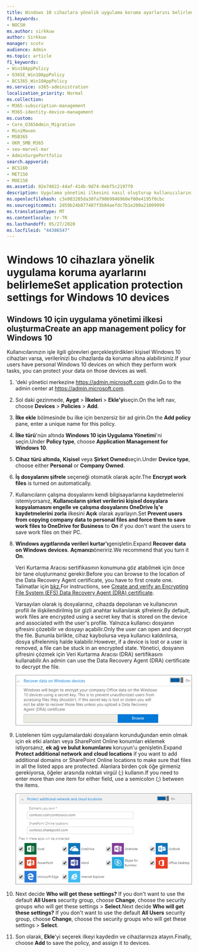 ```yaml
---
title: Windows 10 cihazlara yönelik uygulama koruma ayarlarını belirleme
f1.keywords:
- NOCSH
ms.author: sirkkuw
author: Sirkkuw
manager: scotv
audience: Admin
ms.topic: article
f1_keywords:
- Win10AppPolicy
- O365E_Win10AppPolicy
- BCS365_Win10AppPolicy
ms.service: o365-administration
localization_priority: Normal
ms.collection:
- M365-subscription-management
- M365-identity-device-management
ms.custom:
- Core_O365Admin_Migration
- MiniMaven
- MSB365
- OKR_SMB_M365
- seo-marvel-mar
- AdminSurgePortfolio
search.appverid:
- BCS160
- MET150
- MOE150
ms.assetid: 02e74022-44af-414b-9d74-0ebf5c2197f0
description: Uygulama yönetimi ilkesini nasıl oluşturup kullanıcılarınızın kişisel Windows 10 cihazlarındaki iş dosyalarını nasıl koruyacağınızı öğrenin.
ms.openlocfilehash: c3e003205da30fa79069946960ef00e4195f0cbc
ms.sourcegitcommit: 2d59b24b877487f3b84aefdc7b1e200a21009999
ms.translationtype: MT
ms.contentlocale: tr-TR
ms.lasthandoff: 05/27/2020
ms.locfileid: "44386547"
---
```

# <a name="set-application-protection-settings-for-windows-10-devices"></a><span data-ttu-id="23bb2-103">Windows 10 cihazlara yönelik uygulama koruma ayarlarını belirleme</span><span class="sxs-lookup"><span data-stu-id="23bb2-103">Set application protection settings for Windows 10 devices</span></span>

## <a name="create-an-app-management-policy-for-windows-10"></a><span data-ttu-id="23bb2-104">Windows 10 için uygulama yönetimi ilkesi oluşturma</span><span class="sxs-lookup"><span data-stu-id="23bb2-104">Create an app management policy for Windows 10</span></span>

<span data-ttu-id="23bb2-105">Kullanıcılarınızın işle ilgili görevleri gerçekleştirdikleri kişisel Windows 10 cihazları varsa, verilerinizi bu cihazlarda da koruma altına alabilirsiniz.</span><span class="sxs-lookup"><span data-stu-id="23bb2-105">If your users have personal Windows 10 devices on which they perform work tasks, you can protect your data on those devices as well.</span></span>
  
1. <span data-ttu-id="23bb2-106">'deki yönetici merkezine <a href="https://go.microsoft.com/fwlink/p/?linkid=837890" target="_blank">https://admin.microsoft.com</a> gidin.</span><span class="sxs-lookup"><span data-stu-id="23bb2-106">Go to the admin center at <a href="https://go.microsoft.com/fwlink/p/?linkid=837890" target="_blank">https://admin.microsoft.com</a>.</span></span> 
    
2. <span data-ttu-id="23bb2-107">Sol daki gezinmede, **Aygıt** \> **İlkeleri** \> **Ekle'yi**seçin.</span><span class="sxs-lookup"><span data-stu-id="23bb2-107">On the left nav, choose **Devices** \> **Policies** \> **Add**.</span></span>

3. <span data-ttu-id="23bb2-108">**İlke ekle** bölmesinde bu ilke için benzersiz bir ad girin.</span><span class="sxs-lookup"><span data-stu-id="23bb2-108">On the **Add policy** pane, enter a unique name for this policy.</span></span> 
    
4. <span data-ttu-id="23bb2-109">**İlke türü**'nün altında **Windows 10 için Uygulama Yönetimi**'ni seçin.</span><span class="sxs-lookup"><span data-stu-id="23bb2-109">Under **Policy type**, choose **Application Management for Windows 10**.</span></span>
    
5. <span data-ttu-id="23bb2-110">**Cihaz türü altında,** **Kişisel** veya **Şirket Owned**seçin.</span><span class="sxs-lookup"><span data-stu-id="23bb2-110">Under **Device type**, choose either **Personal** or **Company Owned**.</span></span>
    
6. <span data-ttu-id="23bb2-111">**İş dosyalarını şifrele** seçeneği otomatik olarak açılır.</span><span class="sxs-lookup"><span data-stu-id="23bb2-111">The **Encrypt work files** is turned on automatically.</span></span> 
    
7. <span data-ttu-id="23bb2-112">Kullanıcıların çalışma dosyalarını kendi bilgisayarlarına kaydetmelerini istemiyorsanız, **Kullanıcıların şirket verilerini kişisel dosyalara kopyalamasını engelle ve çalışma dosyalarını OneDrive İş'e kaydetmelerini zorla** ilkesini **Açık** olarak ayarlayın.</span><span class="sxs-lookup"><span data-stu-id="23bb2-112">Set **Prevent users from copying company data to personal files and force them to save work files to OneDrive for Business** to **On** if you don't want the users to save work files on their PC.</span></span> 
    
9. <span data-ttu-id="23bb2-113">**Windows aygıtlarında verileri kurtar'ı**genişletin.</span><span class="sxs-lookup"><span data-stu-id="23bb2-113">Expand **Recover data on Windows devices**.</span></span> <span data-ttu-id="23bb2-114">**Açmanızı**öneririz.</span><span class="sxs-lookup"><span data-stu-id="23bb2-114">We recommend that you turn it **On**.</span></span>
    
    <span data-ttu-id="23bb2-115">Veri Kurtarma Aracısı sertifikasının konumuna göz atabilmek için önce bir tane oluşturmanız gerekir.</span><span class="sxs-lookup"><span data-stu-id="23bb2-115">Before you can browse to the location of the Data Recovery Agent certificate, you have to first create one.</span></span> <span data-ttu-id="23bb2-116">Talimatlar için [bkz.](https://go.microsoft.com/fwlink/p/?linkid=853700)</span><span class="sxs-lookup"><span data-stu-id="23bb2-116">For instructions, see [Create and verify an Encrypting File System (EFS) Data Recovery Agent (DRA) certificate](https://go.microsoft.com/fwlink/p/?linkid=853700).</span></span>
    
    <span data-ttu-id="23bb2-117">Varsayılan olarak iş dosyalarınız, cihazda depolanan ve kullanıcının profili ile ilişkilendirilmiş bir gizli anahtar kullanılarak şifrelenir.</span><span class="sxs-lookup"><span data-stu-id="23bb2-117">By default, work files are encrypted using a secret key that is stored on the device and associated with the user's profile.</span></span> <span data-ttu-id="23bb2-118">Yalnızca kullanıcı dosyanın şifresini çözebilir ve dosyayı açabilir.</span><span class="sxs-lookup"><span data-stu-id="23bb2-118">Only the user can open and decrypt the file.</span></span> <span data-ttu-id="23bb2-119">Bununla birlikte, cihaz kaybolursa veya kullanıcı kaldırılırsa, dosya şifrelenmiş halde kalabilir.</span><span class="sxs-lookup"><span data-stu-id="23bb2-119">However, if a device is lost or a user is removed, a file can be stuck in an encrypted state.</span></span> <span data-ttu-id="23bb2-120">Yönetici, dosyanın şifresini çözmek için Veri Kurtarma Aracısı (DRA) sertifikasını kullanabilir.</span><span class="sxs-lookup"><span data-stu-id="23bb2-120">An admin can use the Data Recovery Agent (DRA) certificate to decrypt the file.</span></span>
    
    ![Browse to Data Recovery Agent certificate.](../media/7d7d664f-b72f-4293-a3e7-d0fa7371366c.png)
  
10. <span data-ttu-id="23bb2-122">Listelenen tüm uygulamalardaki dosyaların korunduğundan emin olmak için ek etki alanları veya SharePoint Online konumları eklemek istiyorsanız, **ek ağ ve bulut konumlarını** koruyun'u genişletin.</span><span class="sxs-lookup"><span data-stu-id="23bb2-122">Expand **Protect additional network and cloud locations** if you want to add additional domains or SharePoint Online locations to make sure that files in all the listed apps are protected.</span></span> <span data-ttu-id="23bb2-123">Alanlara birden çok öğe girmeniz gerekiyorsa, öğeler arasında noktalı virgül (;) kullanın.</span><span class="sxs-lookup"><span data-stu-id="23bb2-123">If you need to enter more than one item for either field, use a semicolon (;) between the items.</span></span>
    
    ![Expand Protect additional network and cloud locations, and enter domains or SharePoint Online sites you own.](../media/7afaa0c7-ba53-456d-8c61-312c45e09625.png)
  
11. <span data-ttu-id="23bb2-p105">Next decide **Who will get these settings?** If you don't want to use the default **All Users** security group, choose **Change**, choose the security groups who will get these settings \> **Select**.</span><span class="sxs-lookup"><span data-stu-id="23bb2-p105">Next decide **Who will get these settings?** If you don't want to use the default **All Users** security group, choose **Change**, choose the security groups who will get these settings \> **Select**.</span></span>
    
12. <span data-ttu-id="23bb2-127">Son olarak, **Ekle**'yi seçerek ilkeyi kaydedin ve cihazlarınıza atayın.</span><span class="sxs-lookup"><span data-stu-id="23bb2-127">Finally, choose **Add** to save the policy, and assign it to devices.</span></span> 
